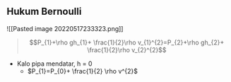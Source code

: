 ## Hukum Bernoulli
![[Pasted image 20220517233323.png]]

> $$P_{1}+\rho gh_{1}+ \frac{1}{2}\rho v_{1}^{2}=P_{2}+\rho gh_{2}+ \frac{1}{2}\rho v_{2}^{2}$$

- Kalo pipa mendatar, h = 0
	- $P_{1}=P_{0}+ \frac{1}{2} \rho v^{2}$ 

